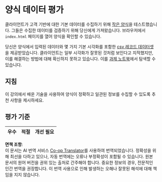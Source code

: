 <!--
CO_OP_TRANSLATOR_METADATA:
{
  "original_hash": "f9d5a7275e046223fa6474477674b810",
  "translation_date": "2025-08-24T12:08:35+00:00",
  "source_file": "2-Working-With-Data/08-data-preparation/assignment.md",
  "language_code": "ko"
}
-->
# 양식 데이터 평가

클라이언트가 고객 기반에 대한 기본 데이터를 수집하기 위해 [작은 양식](../../../../2-Working-With-Data/08-data-preparation/index.html)을 테스트했습니다. 그들은 수집한 데이터를 검증하기 위해 당신에게 가져왔습니다. 브라우저에서 `index.html` 페이지를 열어 양식을 확인할 수 있습니다.

당신은 양식에서 입력된 데이터와 몇 가지 기본 시각화를 포함한 [csv 레코드 데이터셋](../../../../data/form.csv)을 제공받았습니다. 클라이언트는 일부 시각화가 잘못된 것처럼 보인다고 지적했지만, 이를 해결하는 방법에 대해 확신하지 못하고 있습니다. 이를 [과제 노트북](../../../../2-Working-With-Data/08-data-preparation/assignment.ipynb)에서 탐색할 수 있습니다.

## 지침

이 강의에서 배운 기술을 사용하여 양식이 정확하고 일관된 정보를 수집할 수 있도록 추천 사항을 제시하세요.

## 평가 기준

우수 | 적절 | 개선 필요
--- | --- | ---

**면책 조항**:  
이 문서는 AI 번역 서비스 [Co-op Translator](https://github.com/Azure/co-op-translator)를 사용하여 번역되었습니다. 정확성을 위해 최선을 다하고 있으나, 자동 번역에는 오류나 부정확성이 포함될 수 있습니다. 원본 문서의 원어 버전을 권위 있는 출처로 간주해야 합니다. 중요한 정보의 경우, 전문적인 인간 번역을 권장합니다. 이 번역 사용으로 인해 발생하는 오해나 잘못된 해석에 대해 책임을 지지 않습니다.